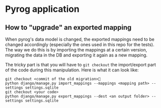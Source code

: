 # Pyrog application

## How to "upgrade" an exported mapping

When pyrog's data model is changed, the exported mappings need to be changed accordingly 
(especially the ones used in this repo for the tests).
The way we do this is by importing the mappings at a certain version, migrating the data in the DB and exporting it again
as a new mapping.

The tricky part is that you will have to `git checkout` the import/export part of the code during this manipulation.
Here is what it can look like:

```
git checkout <commit of the old migration>
python django/manage.py import_mappings --mappings <mapping path> --settings settings.sqlite
git checkout <your code>
python django/manage.py export_mappings --dest <an output folder> --settings settings.sqlite
```
